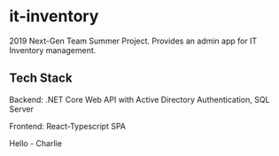 # it-inventory
2019 Next-Gen Team Summer Project. Provides an admin app for IT Inventory management.

## Tech Stack
Backend: .NET Core Web API with Active Directory Authentication, SQL Server

Frontend: React-Typescript SPA

Hello - Charlie
